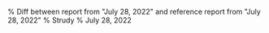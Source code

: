 % Diff between report from "July 28, 2022" and reference report from "July 28, 2022"
% Strudy
% July 28, 2022


